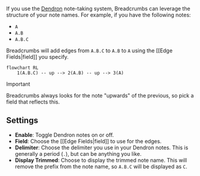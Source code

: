 If you use the [Dendron](https://www.dendron.so/) note-taking system, Breadcrumbs can leverage the structure of your note names. For example, if you have the following notes:

- `A`
- `A.B`
- `A.B.C`

Breadcrumbs will add edges from `A.B.C` to `A.B` to `A` using the [[Edge Fields|field]] you specify.

```mermaid
flowchart RL
	1(A.B.C) -- up --> 2(A.B) -- up --> 3(A)
```

> [!IMPORTANT]
> Breadcrumbs always looks for the note "upwards" of the previous, so pick a field that reflects this.

## Settings

- **Enable**: Toggle Dendron notes on or off.
- **Field**: Choose the [[Edge Fields|field]] to use for the edges.
- **Delimiter**: Choose the delimiter you use in your Dendron notes. This is generally a period (`.`), but can be anything you like.
- **Display Trimmed**: Choose to display the trimmed note name. This will remove the prefix from the note name, so `A.B.C` will be displayed as `C`.
